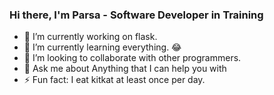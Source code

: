 ### Hi there, I'm Parsa - Software Developer in Training

- 🔭 I’m currently working on flask.
- 🌱 I’m currently learning everything. :joy:
- 👯 I’m looking to collaborate with other programmers.
- 💬 Ask me about Anything that I can help you with
- ⚡ Fun fact: I eat kitkat at least once per day.
